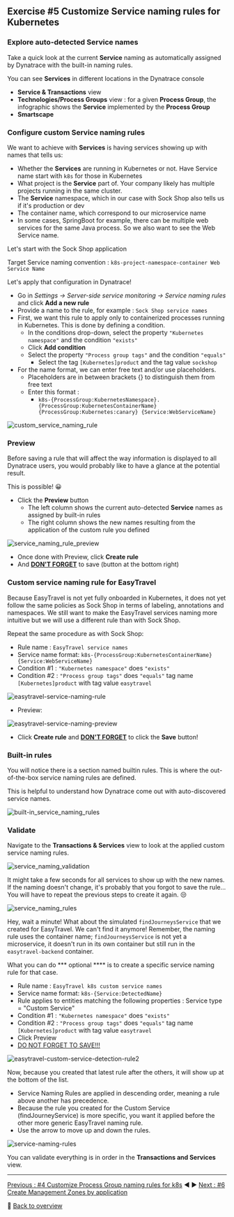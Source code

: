 ## Exercise #5 Customize Service naming rules for Kubernetes

### Explore auto-detected Service names

Take a quick look at the current <b>Service</b> naming as automatically assigned by Dynatrace with the built-in naming rules.

You can see <b>Services</b> in different locations in the Dynatrace console

- <b>Service & Transactions</b> view
- <b>Technologies/Process Groups</b> view : for a given <b>Process Group</b>, the infographic shows the <b>Service</b> implemented by the <b>Process Group</b>
- <b>Smartscape</b>

### Configure custom Service naming rules

We want to achieve with <b>Services</b> is having services showing up with names that tells us:

- Whether the <b>Services</b> are running in Kubernetes or not. Have Service name start with `k8s` for those in Kubernetes
- What project is the <b>Service</b> part of. Your company likely has multiple projects running in the same cluster.
- The <b>Service</b> namespace, which in our case with Sock Shop also tells us if it's production or dev
- The container name, which correspond to our microservice name
- In some cases, SpringBoot for example, there can be multiple web services for the same Java process. So we also want to see the Web Service name. 

Let's start with the Sock Shop application

Target Service naming convention :  `k8s-project-namespace-container Web Service Name`

Let's apply that configuration in Dynatrace!

- Go in <i>Settings -> Server-side service monitoring -> Service naming rules</i> and click <b>Add a new rule</b>
- Provide a name to the rule, for example : `Sock Shop service names`
- First, we want this rule to apply only to containerized processes running in Kubernetes. This is done by defining a condition.
  - In the conditions drop-down, select the property `"Kubernetes namespace"` and the condition `"exists"`
  - Click <b>Add condition</b>
  - Select the property `"Process group tags"` and the condition `"equals"`
    - Select the tag `[Kubernetes]product` and the tag value `sockshop`
- For the name format, we can enter free text and/or use placeholders.
  - Placeholders are in between brackets {} to distinguish them from free text
  - Enter this format : 
    - `k8s-{ProcessGroup:KubernetesNamespace}.{ProcessGroup:KubernetesContainerName} {ProcessGroup:Kubernetes:canary} {Service:WebServiceName}`

![custom_service_naming_rule](../../assets/images/sockshop-service-naming-rule.png)

### Preview 

Before saving a rule that will affect the way information is displayed to all Dynatrace users, you would probably like to have a glance at the potential result. 

This is possible! :grinning:

- Click the <b>Preview</b> button
  - The left column shows the current auto-detected <b>Service</b> names as assigned by built-in rules
  - The right column shows the new names resulting from the application of the custom rule you defined

![service_naming_rule_preview](../../assets/images/sockshop-service-naming-preview.png)

- Once done with Preview, click <b>Create rule</b>
- And <u><b>DON'T FORGET</b></u> to save (button at the bottom right)

### Custom service naming rule for EasyTravel

Because EasyTravel is not yet fully onboarded in Kubernetes, it does not yet follow the same policies as Sock Shop in terms of labeling, annotations and namespaces. We still want to make the EasyTravel services naming more intuitive but we will use a different rule than with Sock Shop.

Repeat the same procedure as with Sock Shop:

- Rule name : `EasyTravel service names`
- Service name format: `k8s-{ProcessGroup:KubernetesContainerName} {Service:WebServiceName}`
- Condition #1 : `"Kubernetes namespace"` does `"exists"`
- Condition #2 : `"Process group tags"` does `"equals"` tag name `[Kubernetes]product` with tag value `easytravel`

![easytravel-service-naming-rule](../../assets/images/easytravel-service-naming-rule.png)

 - Preview:

![easytravel-service-naming-preview](../../assets/images/easytravel-service-naming-preview.png)

- Click <b>Create rule</b> and <u><b>DON'T FORGET</b></u> to click the <b>Save</b> button!

### Built-in rules

You will notice there is a section named builtin rules. This is where the out-of-the-box service naming rules are defined. 

This is helpful to understand how Dynatrace come out with auto-discovered service names. 

![built-in_service_naming_rules](../../assets/images/built-in_service_naming_rules.png)

### Validate

Navigate to the <b>Transactions & Services</b> view to look at the applied custom service naming rules.

![service_naming_validation](../../assets/images/service_naming_validation.png)

It might take a few seconds for all services to show up with the new names. If the naming doesn't change, it's probably that you forgot to save the rule... You will have to repeat the previous steps to create it again. :unamused:

![service_naming_rules](../../assets/images/service_naming_rules.png)

Hey, wait a minute! What about the simulated `findJourneysService` that we created for EasyTravel. We can't find it anymore!
Remember, the naming rule uses the container name; `findJourneysService` is not yet a microservice, it doesn't run in its own container but still run in the `easytravel-backend` container.

What you can do *** optional **** is to create a specific service naming rule for that case.

- Rule name : `EasyTravel k8s custom service names`
- Service name format: `k8s-{Service:DetectedName}`
- Rule applies to entities matching the following properties : Service type = "Custom Service"
- Condition #1 : `"Kubernetes namespace"` does `"exists"`
- Condition #2 : `"Process group tags"` does `"equals"` tag name `[Kubernetes]product` with tag value `easytravel`
- Click Preview
- <u>DO NOT FORGET TO SAVE!!!</u>

![easytravel-custom-service-detection-rule2](../../assets/images/easytravel-custom-service-detection-rule2.png)

Now, because you created that latest rule after the others, it will show up at the bottom of the list.

- Service Naming Rules are applied in descending order, meaning a rule above another has precedence.
- Because the rule you created for the Custom Service (findJourneyService) is more specific, you want it applied before the other more generic EasyTravel naming rule. 
- Use the arrow to move up and down the rules.

![service-naming-rules](../../assets/images/service-naming-rules.png)

You can validate everything is in order in the <b>Transactions and Services</b> view.

---

[Previous : #4 Customize Process Group naming rules for k8s](../04_Customize_PG_naming_rules) :arrow_backward: :arrow_forward: [Next : #6 Create Management Zones by application](../06_Management_Zones_by_application)

:arrow_up_small: [Back to overview](../)